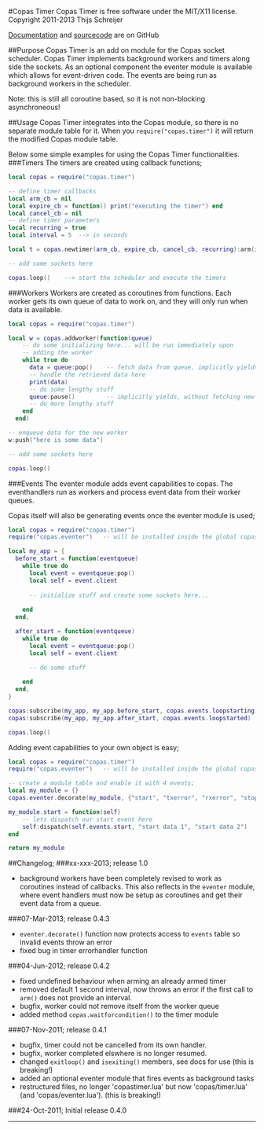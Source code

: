 #Copas Timer
Copas Timer is free software under the MIT/X11 license.  
Copyright 2011-2013 Thijs Schreijer

[Documentation](http://tieske.github.com/CopasTimer/) and [sourcecode](http://github.com/Tieske/CopasTimer) are on GitHub

##Purpose
Copas Timer is an add on module for the Copas socket scheduler. Copas Timer implements background workers and timers along side the sockets. As an optional component the eventer module is available which allows for event-driven code. The events are being run as background workers in the scheduler.

Note: this is still all coroutine based, so it is not non-blocking asynchroneous!

##Usage
Copas Timer integrates into the Copas module, so there is no separate module table for it. When you `require("copas.timer")` it will return the modified Copas module table.

Below some simple examples for using the Copas Timer functionalities.
###Timers
The timers are created using callback functions;

```lua
local copas = require("copas.timer")

-- define timer callbacks
local arm_cb = nil
local expire_cb = function() print("executing the timer") end
local cancel_cb = nil
-- define timer parameters
local recurring = true
local interval = 5  --> in seconds

local t = copas.newtimer(arm_cb, expire_cb, cancel_cb, recurring):arm(interval)

-- add some sockets here

copas.loop()    --> start the scheduler and execute the timers

````
###Workers
Workers are created as coroutines from functions. Each worker gets its own queue of data to work on, and they will only run when data is available.

```lua
local copas = require("copas.timer")

local w = copas.addworker(function(queue)
    -- do some initializing here... will be run immediately upon
    -- adding the worker
    while true do
      data = queue:pop()    -- fetch data from queue, implicitly yields the coroutine
      -- handle the retrieved data here
      print(data)
      -- do some lengthy stuff
      queue:pause()         -- implicitly yields, without fetching new data
      -- do more lengthy stuff
    end
  end)

-- enqueue data for the new worker
w:push("here is some data")   

-- add some sockets here

copas.loop()
````

###Events
The eventer module adds event capabilities to copas. The eventhandlers run as workers and process
event data from their worker queues.

Copas itself will also be generating events once the eventer module is used;
```lua
local copas = require("copas.timer")
require("copas.eventer")   -- will be installed inside the global copas table; copas.eventer

local my_app = {
  before_start = function(eventqueue)
    while true do
      local event = eventqueue:pop()
      local self = event.client
      
      -- initialize stuff and create some sockets here...
      
    end
  end,

  after_start = function(eventqueue)
    while true do
      local event = eventqueue:pop()
      local self = event.client

      -- do some stuff
      
    end
  end,
}

copas:subscribe(my_app, my_app.before_start, copas.events.loopstarting)
copas:subscribe(my_app, my_app.after_start, copas.events.loopstarted)

copas.loop()
````

Adding event capabilities to your own object is easy;

```lua
local copas = require("copas.timer")
require("copas.eventer")   -- will be installed inside the global copas table; copas.eventer

-- create a module table and enable it with 4 events;
local my_module = {}
copas.eventer.decorate(my_module, {"start", "txerror", "rxerror", "stop"})

my_module.start = function(self)
	-- lets dispatch our start event here
	self:dispatch(self.events.start, "start data 1", "start data 2")
end

return my_module
````


##Changelog;
###xx-xxx-2013; release 1.0
- background workers have been completely revised to work as coroutines instead of callbacks. This also reflects in the `eventer` module, where 
event handlers must now be setup as coroutines and get their event data from a queue.

###07-Mar-2013; release 0.4.3
- `eventer.decorate()` function now protects access to `events` table so invalid events throw an error
- fixed bug in timer errorhandler function

###04-Jun-2012; release 0.4.2
- fixed undefined behaviour when arming an already armed timer
- removed default 1 second interval, now throws an error if the first call to `arm()` does not provide an interval.
- bugfix, worker could not remove itself from the worker queue
- added method `copas.waitforcondition()` to the timer module

###07-Nov-2011; release 0.4.1
- bugfix, timer could not be cancelled from its own handler.
- bugfix, worker completed elswhere is no longer resumed.
- changed `exitloop()` and `isexiting()` members, see docs for use (this is breaking!)
- added an optional eventer module that fires events as background tasks
- restructured files, no longer 'copastimer.lua' but now 'copas/timer.lua' (and 'copas/eventer.lua'). (this is breaking!)

###24-Oct-2011; Initial release 0.4.0

-------------------------------------------------------------------
